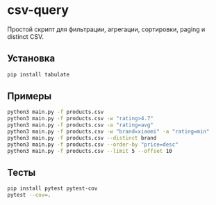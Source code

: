 # csv-query

Простой скрипт для фильтрации, агрегации, сортировки, paging и distinct CSV.

## Установка

```bash
pip install tabulate
```

## Примеры

```bash
python3 main.py -f products.csv
python3 main.py -f products.csv -w "rating>4.7"
python3 main.py -f products.csv -a "rating=avg"
python3 main.py -f products.csv -w "brand=xiaomi" -a "rating=min"
python3 main.py -f products.csv --distinct brand
python3 main.py -f products.csv --order-by "price=desc"
python3 main.py -f products.csv --limit 5 --offset 10
```

## Тесты

```bash
pip install pytest pytest-cov
pytest --cov=.
```

